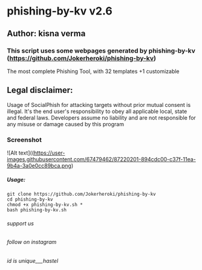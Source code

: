 # phishing-by-kv  v2.6
## Author: kisna verma 
### This script uses some webpages generated by phishing-by-kv (https://github.com/Jokerheroki/phishing-by-kv)

The most complete Phishing Tool, with 32 templates +1 customizable

## Legal disclaimer:
Usage of SocialPhish for attacking targets without prior mutual consent is illegal. It's the end user's responsibility to obey all applicable local, state and federal laws. Developers assume no liability and are not responsible for any misuse or damage caused by this program 

### Screenshot
![Alt text]((https://user-images.githubusercontent.com/67479462/87220201-894cdc00-c37f-11ea-9b4a-3a0e0cc89bca.png)


##### Usage:
```
git clone https://github.com/Jokerheroki/phishing-by-kv
cd phishing-by-kv
chmod +x phishing-by-kv.sh *
bash phishing-by-kv.sh
```

###### support us
###### follow on instagram 
###### id is unique___hastel
   


